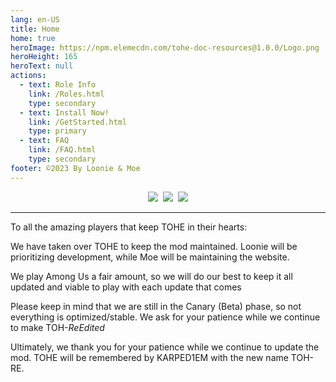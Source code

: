 ```yaml
---
lang: en-US
title: Home
home: true
heroImage: https://npm.elemecdn.com/tohe-doc-resources@1.0.0/Logo.png
heroHeight: 165
heroText: null
actions:
  - text: Role Info
    link: /Roles.html
    type: secondary
  - text: Install Now!
    link: /GetStarted.html
    type: primary
  - text: FAQ
    link: /FAQ.html
    type: secondary
footer: ©2023 By Loonie & Moe
---
```


<p align="center">
<a href="https://discord.gg/tohe" target="_blank"><img src="https://img.shields.io/badge/Discord%20-%231DA1F2.svg?&style=for-the-badge&logo=discord&logoColor=white&color=5662f6"/></a>&nbsp;
<a href="https://github.com/Loonie-Toons/TOHE-Restored" target="_blank"><img src="https://img.shields.io/badge/Github%20-%231DA1F2.svg?&style=for-the-badge&logo=github&logoColor=white&color=181717"/></a>&nbsp;
<a href="https://www.patreon.com/TOHRE" target="_blank"><img src="https://img.shields.io/badge/Patreon-F96854?style=for-the-badge&logo=patreon&logoColor=white"/></a>
</p>

---

<p>To all the amazing players that keep TOHE in their hearts:</p>
<p>We have taken over TOHE to keep the mod maintained. Loonie will be prioritizing development, while Moe
will be maintaining the website.</p>
<p>We play Among Us a fair amount, so we will do our best to keep it all updated and viable to play with
each update that comes</p>
<p>Please keep in mind that we are still in the Canary (Beta) phase, so not everything is optimized/stable.
We ask for your patience while we continue to make TOH-<i>ReEdited</i></p>
<p>Ultimately, we thank you for your patience while we continue to update the mod. TOHE will be remembered
by KARPED1EM with the new name TOH-RE.</p>
